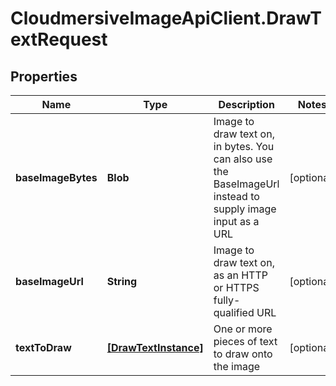 # CloudmersiveImageApiClient.DrawTextRequest

## Properties
Name | Type | Description | Notes
------------ | ------------- | ------------- | -------------
**baseImageBytes** | **Blob** | Image to draw text on, in bytes.  You can also use the BaseImageUrl instead to supply image input as a URL | [optional] 
**baseImageUrl** | **String** | Image to draw text on, as an HTTP or HTTPS fully-qualified URL | [optional] 
**textToDraw** | [**[DrawTextInstance]**](DrawTextInstance.md) | One or more pieces of text to draw onto the image | [optional] 


